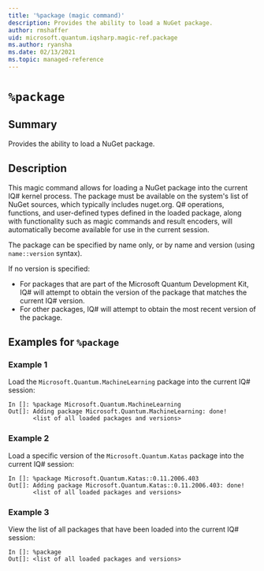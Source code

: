 ```yaml
---
title: '%package (magic command)'
description: Provides the ability to load a NuGet package.
author: rmshaffer
uid: microsoft.quantum.iqsharp.magic-ref.package
ms.author: ryansha
ms.date: 02/13/2021
ms.topic: managed-reference
---
```


<!--
    NB: This file has been automatically generated from Microsoft.Quantum.IQSharp.Kernel.dll,
        please do not manually edit it.

    [DEBUG] JSON source:
        {"Name": "%package", "Documentation": {"Summary": "Provides the ability to load a NuGet package.", "Full": null, "Description": "\r\nThis magic command allows for loading a NuGet package into the current IQ# kernel process.\r\nThe package must be available on the system's list of NuGet sources, which typically includes nuget.org.\r\nQ# operations, functions, and user-defined types defined in the loaded package,\r\nalong with functionality such as magic commands and result encoders,\r\nwill automatically become available for use in the current session.\r\n\r\nThe package can be specified by name only, or by name and version (using `name::version` syntax).\r\n\r\nIf no version is specified:\r\n\r\n- For packages that are part of the Microsoft Quantum Development Kit, IQ# will attempt to\r\nobtain the version of the package that matches the current IQ# version.\r\n- For other packages, IQ# will attempt to obtain the most recent version of the package.\r\n                ", "Remarks": null, "Examples": ["\r\nLoad the `Microsoft.Quantum.MachineLearning` package into the current IQ# session:\r\n```\r\nIn []: %package Microsoft.Quantum.MachineLearning\r\nOut[]: Adding package Microsoft.Quantum.MachineLearning: done!\r\n       <list of all loaded packages and versions>\r\n```\r\n                    ", "\r\nLoad a specific version of the `Microsoft.Quantum.Katas` package into the current IQ# session:\r\n```\r\nIn []: %package Microsoft.Quantum.Katas::0.11.2006.403\r\nOut[]: Adding package Microsoft.Quantum.Katas::0.11.2006.403: done!\r\n       <list of all loaded packages and versions>\r\n```\r\n                    ", "\r\nView the list of all packages that have been loaded into the current IQ# session:\r\n```\r\nIn []: %package\r\nOut[]: <list of all loaded packages and versions>\r\n```\r\n                    "], "SeeAlso": null}, "AssemblyName": "Microsoft.Quantum.IQSharp.Kernel"}
-->

# `%package`

## Summary

Provides the ability to load a NuGet package.

## Description

This magic command allows for loading a NuGet package into the current IQ# kernel process.
The package must be available on the system's list of NuGet sources, which typically includes nuget.org.
Q# operations, functions, and user-defined types defined in the loaded package,
along with functionality such as magic commands and result encoders,
will automatically become available for use in the current session.

The package can be specified by name only, or by name and version (using `name::version` syntax).

If no version is specified:

- For packages that are part of the Microsoft Quantum Development Kit, IQ# will attempt to
obtain the version of the package that matches the current IQ# version.
- For other packages, IQ# will attempt to obtain the most recent version of the package.

## Examples for `%package`

### Example 1

Load the `Microsoft.Quantum.MachineLearning` package into the current IQ# session:
```
In []: %package Microsoft.Quantum.MachineLearning
Out[]: Adding package Microsoft.Quantum.MachineLearning: done!
       <list of all loaded packages and versions>
```

### Example 2

Load a specific version of the `Microsoft.Quantum.Katas` package into the current IQ# session:
```
In []: %package Microsoft.Quantum.Katas::0.11.2006.403
Out[]: Adding package Microsoft.Quantum.Katas::0.11.2006.403: done!
       <list of all loaded packages and versions>
```

### Example 3

View the list of all packages that have been loaded into the current IQ# session:
```
In []: %package
Out[]: <list of all loaded packages and versions>
```
